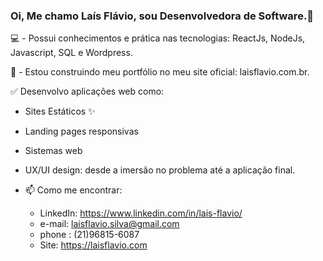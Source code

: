 ### Oi, Me chamo Laís Flávio, sou Desenvolvedora de Software.👋

💻 - Possui conhecimentos e prática nas tecnologias: ReactJs, NodeJs, Javascript, SQL e Wordpress. 

🔨 - Estou construindo meu portfólio no meu site oficial: laisflavio.com.br.

 ✅ Desenvolvo aplicações web como:
  - Sites Estáticos ✨
  - Landing pages responsivas
  - Sistemas web
  - UX/UI design: desde a imersão no problema até a aplicação final.

- 📫 Como me encontrar:
    - LinkedIn: https://www.linkedin.com/in/lais-flavio/
    - e-mail: laisflavio.silva@gmail.com
    - phone : (21)96815-6087
    - Site: https://laisflavio.com

